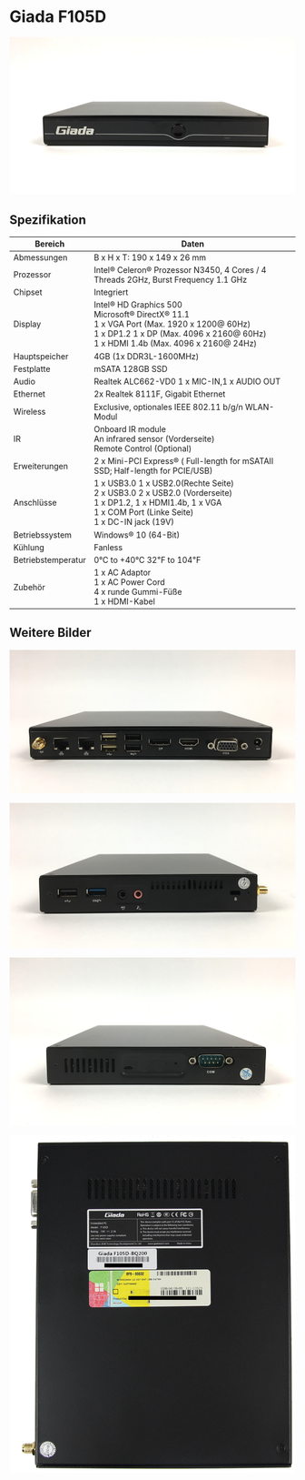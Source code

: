 # Giada F105D

![](../../images/Giada-F105D-Frontpanel.jpg "Giada F105D")

## Spezifikation

Bereich               | Daten
--------------------- | -----
Abmessungen           | B x H x T: 190 x 149 x 26 mm
Prozessor             | Intel® Celeron® Prozessor N3450, 4 Cores / 4 Threads 2GHz, Burst Frequency 1.1 GHz
Chipset               | Integriert
Display               | Intel® HD Graphics 500<br>Microsoft® DirectX® 11.1<br>1 x VGA Port (Max. 1920 x 1200@ 60Hz)<br>1 x DP1.2 1 x DP (Max. 4096 x 2160@ 60Hz)<br>1 x HDMI 1.4b (Max. 4096 x 2160@ 24Hz)
Hauptspeicher         | 4GB (1x DDR3L-1600MHz) 
Festplatte            | mSATA 128GB SSD
Audio                 | Realtek ALC662-VD0 1 x MIC-IN,1 x AUDIO OUT
Ethernet              | 2x Realtek 8111F, Gigabit Ethernet
Wireless              | Exclusive, optionales IEEE 802.11 b/g/n WLAN-Modul
IR                    | Onboard IR module<br>An infrared sensor (Vorderseite)<br>Remote Control (Optional)
Erweiterungen         | 2 x Mini-PCI Express® ( Full-length for mSATAⅡ SSD; Half-length for PCIE/USB)
Anschlüsse            | 1 x USB3.0 1 x USB2.0(Rechte Seite)<br>2 x USB3.0 2 x USB2.0 (Vorderseite)<br>1 x DP1.2, 1 x HDMI1.4b, 1 x VGA<br>1 x COM Port (Linke Seite)<br>1 x DC-IN jack (19V)
Betriebssystem        | Windows® 10 (64-Bit)
Kühlung               | Fanless
Betriebstemperatur    | 0℃ to +40℃ 32℉ to 104℉
Zubehör               | 1 x AC Adaptor<br>1 x AC Power Cord<br>4 x runde Gummi-Füße<br>1 x HDMI-Kabel

## Weitere Bilder

![](../../images/Giada-F105D-Backpanel.jpg "Giada F105D Rückseite")

![](../../images/Giada-F105D-Sidepanel.jpg "Giada F105D Peripheral interfaces")

![](../../images/Giada-F105D-ComPort.jpg "Giada F105D Com-Anschluss")

![](../../images/Giada-F105D-Underpanel_Win10_IOT_ENT_CBB_Entry.png "Giada F105D Unterseite Windows 10 IOT ENT CBB Entry Lizenz")
